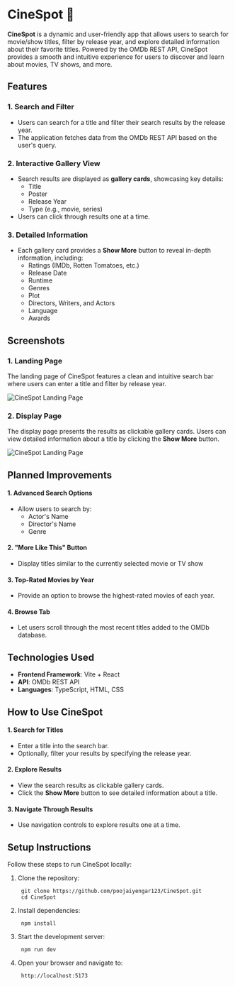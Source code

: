 # CineSpot 🎥

**CineSpot** is a dynamic and user-friendly app that allows users to search for movie/show titles, filter by release year, and explore detailed information about their favorite titles. Powered by the OMDb REST API, CineSpot provides a smooth and intuitive experience for users to discover and learn about movies, TV shows, and more. 

## Features 

### 1. Search and Filter
* Users can search for a title and filter their search results by the release year.
* The application fetches data from the OMDb REST API based on the user's query. 

### 2. Interactive Gallery View
* Search results are displayed as **gallery cards**, showcasing key details:
  * Title
  * Poster
  * Release Year
  * Type (e.g., movie, series)
* Users can click through results one at a time.

### 3. Detailed Information
* Each gallery card provides a **Show More** button to reveal in-depth information, including:
  * Ratings (IMDb, Rotten Tomatoes, etc.)
  * Release Date
  * Runtime
  * Genres
  * Plot
  * Directors, Writers, and Actors
  * Language
  * Awards

## Screenshots

### 1. Landing Page
The landing page of CineSpot features a clean and intuitive search bar where users can enter a title and filter by release year.

  ![CineSpot Landing Page](src/assets/cinespot_landing_page.png)
  
### 2. Display Page
The display page presents the results as clickable gallery cards. Users can view detailed information about a title by clicking the **Show More** button. 

  ![CineSpot Landing Page](src/assets/cinespot_display_page.png)

## Planned Improvements

#### 1. Advanced Search Options
  * Allow users to search by:
    * Actor's Name
    * Director's Name
    * Genre

#### 2. "More Like This" Button
  * Display titles similar to the currently selected movie or TV show

#### 3. Top-Rated Movies by Year
  * Provide an option to browse the highest-rated movies of each year.

#### 4. Browse Tab
  * Let users scroll through the most recent titles added to the OMDb database.

## Technologies Used

* **Frontend Framework**: Vite + React
* **API**: OMDb REST API
* **Languages**: TypeScript, HTML, CSS

## How to Use CineSpot

#### 1. Search for Titles
  * Enter a title into the search bar.
  * Optionally, filter your results by specifying the release year.

#### 2. Explore Results
  * View the search results as clickable gallery cards. 
  * Click the **Show More** button to see detailed information about a title.

#### 3. Navigate Through Results
  * Use navigation controls to explore results one at a time.

## Setup Instructions

Follow these steps to run CineSpot locally:

1. Clone the repository:

        git clone https://github.com/poojaiyengar123/CineSpot.git
        cd CineSpot

2. Install dependencies:

        npm install

3. Start the development server:

        npm run dev

4. Open your browser and navigate to:

        http://localhost:5173
